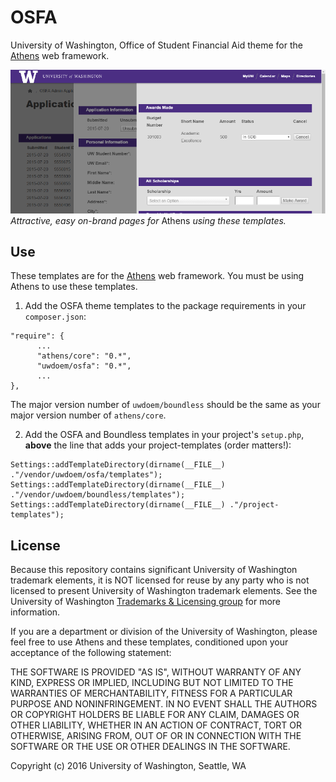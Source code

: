 # OSFA

University of Washington, Office of Student Financial Aid theme for the [Athens](https://github.com/AthensFramework/core) web framework.


![OSFA theme templates in action.](doc/assets/images/demo.png)<br>
*Attractive, easy on-brand pages for* Athens *using these templates.*

## Use

These templates are for the [Athens](https://github.com/AthensFramework/core) web framework. You must be using Athens to use these templates.

1. Add the OSFA theme templates to the package requirements in your `composer.json`:

  ```
  "require": {
        ...
        "athens/core": "0.*",
        "uwdoem/osfa": "0.*",
        ...
  },
  ```
  
  The major version number of `uwdoem/boundless` should be the same as your major version number of `athens/core`.

2. Add the OSFA and Boundless templates in your project's `setup.php`, **above** the line that adds your project-templates (order matters!):
  ```
  Settings::addTemplateDirectory(dirname(__FILE__) ."/vendor/uwdoem/osfa/templates");
  Settings::addTemplateDirectory(dirname(__FILE__) ."/vendor/uwdoem/boundless/templates");
  Settings::addTemplateDirectory(dirname(__FILE__) ."/project-templates");
  ```



## License

Because this repository contains significant University of Washington trademark elements, it is NOT licensed for reuse by any party who is not licensed to present University of Washington trademark elements. See the University of Washington [Trademarks & Licensing group](https://www.washington.edu/trademarks/) for more information.

If you are a department or division of the University of Washington, please feel free to use Athens and these templates, conditioned upon your acceptance of the following statement:

  THE SOFTWARE IS PROVIDED "AS IS", WITHOUT WARRANTY OF ANY KIND, EXPRESS OR IMPLIED, INCLUDING BUT NOT LIMITED TO THE WARRANTIES OF MERCHANTABILITY, FITNESS FOR A PARTICULAR PURPOSE AND NONINFRINGEMENT. IN NO EVENT SHALL THE AUTHORS OR COPYRIGHT HOLDERS BE LIABLE FOR ANY CLAIM, DAMAGES OR OTHER LIABILITY, WHETHER IN AN ACTION OF CONTRACT, TORT OR OTHERWISE, ARISING FROM, OUT OF OR IN CONNECTION WITH THE SOFTWARE OR THE USE OR OTHER DEALINGS IN THE SOFTWARE.
  
Copyright (c) 2016 University of Washington, Seattle, WA
